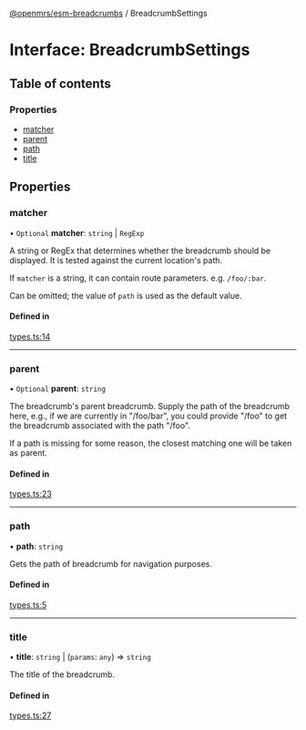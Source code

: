 [@openmrs/esm-breadcrumbs](../API.md) / BreadcrumbSettings

# Interface: BreadcrumbSettings

## Table of contents

### Properties

- [matcher](BreadcrumbSettings.md#matcher)
- [parent](BreadcrumbSettings.md#parent)
- [path](BreadcrumbSettings.md#path)
- [title](BreadcrumbSettings.md#title)

## Properties

### matcher

• `Optional` **matcher**: `string` \| `RegExp`

A string or RegEx that determines whether the breadcrumb should be displayed.
It is tested against the current location's path.

If `matcher` is a string, it can contain route parameters. e.g. `/foo/:bar`.

Can be omitted; the value of `path` is used as the default value.

#### Defined in

[types.ts:14](https://github.com/openmrs/openmrs-esm-core/blob/master/packages/framework/esm-breadcrumbs/src/types.ts#L14)

___

### parent

• `Optional` **parent**: `string`

The breadcrumb's parent breadcrumb. Supply the path of the breadcrumb here, e.g.,
if we are currently in "/foo/bar", you could provide "/foo" to get the breadcrumb
associated with the path "/foo".

If a path is missing for some reason, the closest matching one will be taken as
parent.

#### Defined in

[types.ts:23](https://github.com/openmrs/openmrs-esm-core/blob/master/packages/framework/esm-breadcrumbs/src/types.ts#L23)

___

### path

• **path**: `string`

Gets the path of breadcrumb for navigation purposes.

#### Defined in

[types.ts:5](https://github.com/openmrs/openmrs-esm-core/blob/master/packages/framework/esm-breadcrumbs/src/types.ts#L5)

___

### title

• **title**: `string` \| (`params`: `any`) => `string`

The title of the breadcrumb.

#### Defined in

[types.ts:27](https://github.com/openmrs/openmrs-esm-core/blob/master/packages/framework/esm-breadcrumbs/src/types.ts#L27)
